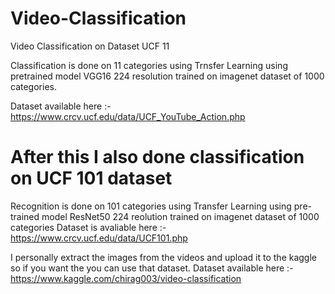 # Video-Classification
Video Classification on Dataset UCF 11

Classification is done on 11 categories using Trnsfer Learning using pretrained model VGG16 224 resolution trained on imagenet dataset of 1000 categories.

Dataset available here :- https://www.crcv.ucf.edu/data/UCF_YouTube_Action.php

# After this I also done classification on UCF 101 dataset

Recognition is done on 101 categories using Transfer Learning using pre-trained model ResNet50 224 reolution trained on imagenet dataset of 1000 categories
Dataset is avaliable here :- https://www.crcv.ucf.edu/data/UCF101.php

I personally extract the images from the videos and upload it to the kaggle so if you want the you can use that dataset.
Dataset available here :- https://www.kaggle.com/chirag003/video-classification
